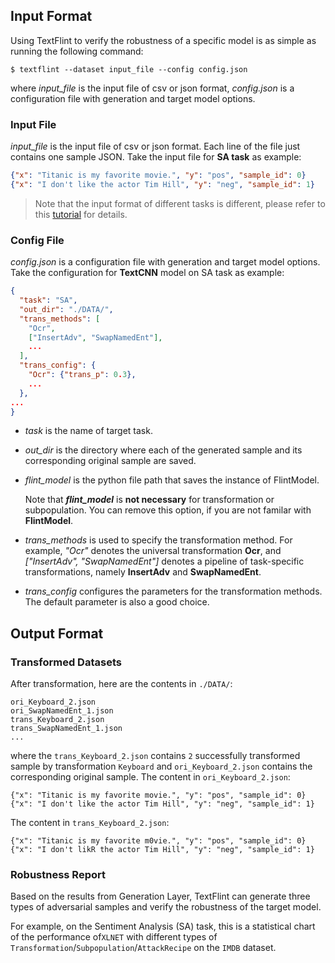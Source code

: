 ## Input Format

Using TextFlint to verify the robustness of a specific model is as simple as running the following command:

```shell
$ textflint --dataset input_file --config config.json
```

where *input\_file* is the input file of csv or json format, *config.json* is a configuration file with generation and target model options. 

### Input File

*input\_file* is the input file of csv or json format. Each line of the file just contains one sample JSON. Take the input file for  **SA task** as example:

```json
{"x": "Titanic is my favorite movie.", "y": "pos", "sample_id": 0}
{"x": "I don't like the actor Tim Hill", "y": "neg", "sample_id": 1}
```

> Note that the input format of different tasks is different, please refer to this [tutorial](4_Sample_Dataset.ipynb) for details.

### Config File

*config.json* is a configuration file with generation and target model options. Take the configuration for **TextCNN** model on SA task as example:

```json
{
  "task": "SA",
  "out_dir": "./DATA/",
  "trans_methods": [
    "Ocr",
    ["InsertAdv", "SwapNamedEnt"],   
    ...
  ],
  "trans_config": {
    "Ocr": {"trans_p": 0.3},
    ...
  },
...
}
```

- *task* is the name of target task. 

- *out\_dir* is the directory where each of the generated sample and its corresponding original sample are saved.

- *flint\_model* is the python file path that saves the instance of FlintModel.

  Note that ***flint\_model*** is **not necessary** for transformation or subpopulation. You can remove this option, if you are not familar with **FlintModel**. 

- *trans\_methods* is used to specify the transformation method. For example, *"Ocr"* denotes the universal transformation **Ocr**,  and *["InsertAdv", "SwapNamedEnt"]* denotes a pipeline of task-specific transformations, namely **InsertAdv** and **SwapNamedEnt**.

- *trans\_config* configures the parameters for the transformation methods. The default parameter is also a good choice. 

## Output Format

###  Transformed Datasets

After transformation, here are the contents in `./DATA/`:

```
ori_Keyboard_2.json
ori_SwapNamedEnt_1.json
trans_Keyboard_2.json
trans_SwapNamedEnt_1.json
...
```

where the `trans_Keyboard_2.json`  contains `2` successfully transformed sample by transformation `Keyboard` and `ori_Keyboard_2.json` contains the corresponding original sample. The content in `ori_Keyboard_2.json`: 

```
{"x": "Titanic is my favorite movie.", "y": "pos", "sample_id": 0}
{"x": "I don't like the actor Tim Hill", "y": "neg", "sample_id": 1}
```

The content in `trans_Keyboard_2.json`:

```
{"x": "Titanic is my favorite m0vie.", "y": "pos", "sample_id": 0}
{"x": "I don't likR the actor Tim Hill", "y": "neg", "sample_id": 1}
```

### Robustness Report

Based on the results from Generation Layer,  TextFlint can generate three types of adversarial samples and verify the robustness of the target model. 

For example, on the Sentiment Analysis (SA) task, this is a statistical chart of the performance of`XLNET`  with different types of `Transformation`/`Subpopulation`/`AttackRecipe` on the `IMDB` dataset. 

<img src="/Users/wangxiao/code/python/flint_fix/readme/flintdoc/images/report.png" alt="" style="zoom:100%" />
